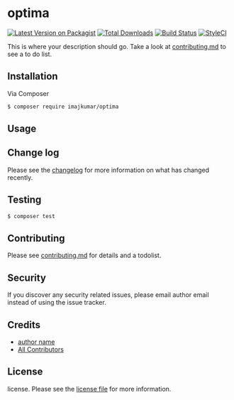 # optima

[![Latest Version on Packagist][ico-version]][link-packagist]
[![Total Downloads][ico-downloads]][link-downloads]
[![Build Status][ico-travis]][link-travis]
[![StyleCI][ico-styleci]][link-styleci]

This is where your description should go. Take a look at [contributing.md](contributing.md) to see a to do list.

## Installation

Via Composer

``` bash
$ composer require imajkumar/optima
```

## Usage

## Change log

Please see the [changelog](changelog.md) for more information on what has changed recently.

## Testing

``` bash
$ composer test
```

## Contributing

Please see [contributing.md](contributing.md) for details and a todolist.

## Security

If you discover any security related issues, please email author email instead of using the issue tracker.

## Credits

- [author name][link-author]
- [All Contributors][link-contributors]

## License

license. Please see the [license file](license.md) for more information.

[ico-version]: https://img.shields.io/packagist/v/imajkumar/optima.svg?style=flat-square
[ico-downloads]: https://img.shields.io/packagist/dt/imajkumar/optima.svg?style=flat-square
[ico-travis]: https://img.shields.io/travis/imajkumar/optima/master.svg?style=flat-square
[ico-styleci]: https://styleci.io/repos/12345678/shield

[link-packagist]: https://packagist.org/packages/imajkumar/optima
[link-downloads]: https://packagist.org/packages/imajkumar/optima
[link-travis]: https://travis-ci.org/imajkumar/optima
[link-styleci]: https://styleci.io/repos/12345678
[link-author]: https://github.com/imajkumar
[link-contributors]: ../../contributors
